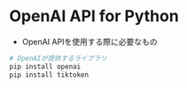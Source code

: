 # OpenAI API for Python
- OpenAI APIを使用する際に必要なもの

```bash
# OpenAIが提供するライブラリ
pip install openai
pip install tiktoken
```

